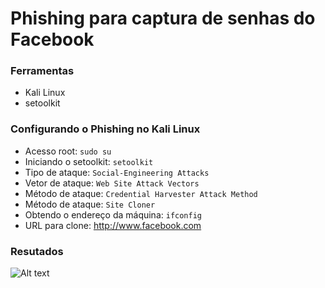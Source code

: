 # Phishing para captura de senhas do Facebook

### Ferramentas

- Kali Linux
- setoolkit

### Configurando o Phishing no Kali Linux

- Acesso root: ``` sudo su ```
- Iniciando o setoolkit: ``` setoolkit ```
- Tipo de ataque: ``` Social-Engineering Attacks ```
- Vetor de ataque: ``` Web Site Attack Vectors ```
- Método de ataque: ```Credential Harvester Attack Method ```
- Método de ataque: ``` Site Cloner ```
- Obtendo o endereço da máquina: ``` ifconfig ```
- URL para clone: http://www.facebook.com

### Resutados

![Alt text](./dio_phishing_villela_2.png,dio_phishing_villela.png "Optional title")
